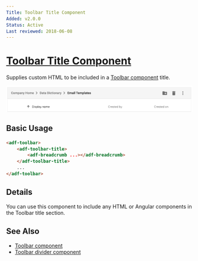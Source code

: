 ```yaml
---
Title: Toolbar Title Component
Added: v2.0.0
Status: Active
Last reviewed: 2018-06-08
---
```


# [Toolbar Title Component](../../lib/core/toolbar/toolbar-title.component.ts "Defined in toolbar-title.component.ts")

Supplies custom HTML to be included in a [Toolbar component](../core/toolbar.component.md) title.

![](../docassets/images/adf-toolbar-02.png)

## Basic Usage

```html
<adf-toolbar>
    <adf-toolbar-title>
        <adf-breadcrumb ...></adf-breadcrumb>
    </adf-toolbar-title>
    ...
</adf-toolbar>
```

## Details

You can use this component to include any HTML or Angular components in the Toolbar title section.

## See Also

-   [Toolbar component](toolbar.component.md)
-   [Toolbar divider component](toolbar-divider.component.md)
